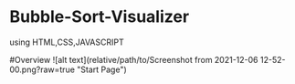 # Bubble-Sort-Visualizer
using HTML,CSS,JAVASCRIPT

#Overview
![alt text](relative/path/to/Screenshot from 2021-12-06 12-52-00.png?raw=true "Start Page")
